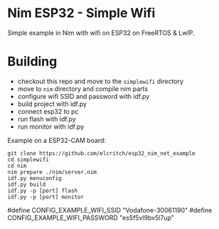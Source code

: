 # Nim ESP32 - Simple Wifi

Simple example in Nim with wifi on ESP32 on FreeRTOS & LwIP.

# Building

- checkout this repo and move to the `simplewifi` directory
- move to `nim` directory and compile nim parts
- configure wifi SSID and password with idf.py
- build project with idf.py
- connect esp32 to pc
- run flash with idf.py
- run monitor with idf.py

Example on a ESP32-CAM board:

```shell
git clone https://github.com/elcritch/esp32_nim_net_example
cd simplewifi
cd nim
nim prepare ./nim/server.nim
idf.py menuconfig
idf.py build
idf.py -p [port] flash
idf.py -p [port] monitor
```

#define CONFIG_EXAMPLE_WIFI_SSID "Vodafone-30061190"
#define CONFIG_EXAMPLE_WIFI_PASSWORD "es5f5vl9bv5l7up"
